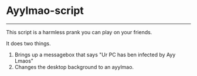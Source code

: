 # Ayylmao-script
---
This script is a harmless prank you can play on your friends.

It does two things.
  
  1. Brings up a messagebox that says "Ur PC has ben infected by Ayy Lmaos"
  2. Changes the desktop background to an ayylmao.
